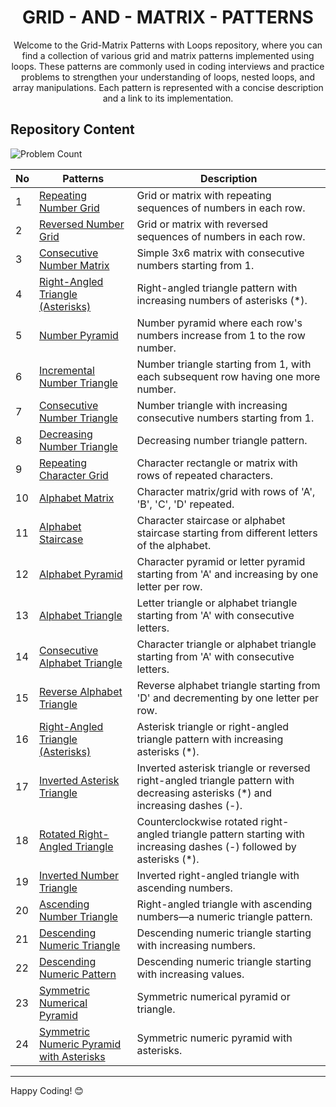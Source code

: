 <h1 align='center'>GRID - AND - MATRIX - PATTERNS</h1>

<p align='center'>Welcome to the Grid-Matrix Patterns with Loops repository, where you can find a collection of various grid and matrix patterns implemented using loops. These patterns are commonly used in coding interviews and practice problems to strengthen your understanding of loops, nested loops, and array manipulations. Each pattern is represented with a concise description and a link to its implementation.</p>

## Repository Content
![Problem Count](https://img.shields.io/badge/problems%20count-24-blue)

| No | Patterns | Description |
|---|---|---|
| 1 | [Repeating Number Grid](https://github.com/JawadSher/Data-Structures-Algorithms-Based-Problems/tree/main/01%20-%20Grid-Matrix%20Patterns%20no-leetcode/Pattern%20-%201) | Grid or matrix with repeating sequences of numbers in each row.|
| 2 | [Reversed Number Grid](https://github.com/JawadSher/Data-Structures-Algorithms-Based-Problems/tree/main/01%20-%20Grid-Matrix%20Patterns%20no-leetcode/Pattern%20-%202) | Grid or matrix with reversed sequences of numbers in each row.|
| 3 | [Consecutive Number Matrix](https://github.com/JawadSher/Data-Structures-Algorithms-Based-Problems/tree/main/01%20-%20Grid-Matrix%20Patterns%20no-leetcode/Pattern%20-%203) | Simple 3x6 matrix with consecutive numbers starting from 1.|
| 4 | [Right-Angled Triangle (Asterisks)](https://github.com/JawadSher/Data-Structures-Algorithms-Based-Problems/tree/main/01%20-%20Grid-Matrix%20Patterns%20no-leetcode/Pattern%20-%204) | Right-angled triangle pattern with increasing numbers of asterisks (*).|
| 5 | [Number Pyramid](https://github.com/JawadSher/Data-Structures-Algorithms-Based-Problems/tree/main/01%20-%20Grid-Matrix%20Patterns%20no-leetcode/Pattern%20-%205) | Number pyramid where each row's numbers increase from 1 to the row number.|
| 6 | [Incremental Number Triangle](https://github.com/JawadSher/Data-Structures-Algorithms-Based-Problems/tree/main/01%20-%20Grid-Matrix%20Patterns%20no-leetcode/Pattern%20-%206) | Number triangle starting from 1, with each subsequent row having one more number.|
| 7 | [Consecutive Number Triangle](https://github.com/JawadSher/Data-Structures-Algorithms-Based-Problems/tree/main/01%20-%20Grid-Matrix%20Patterns%20no-leetcode/Pattern%20-%207) | Number triangle with increasing consecutive numbers starting from 1.|
| 8 | [Decreasing Number Triangle](https://github.com/JawadSher/Data-Structures-Algorithms-Based-Problems/tree/main/01%20-%20Grid-Matrix%20Patterns%20no-leetcode/Pattern%20-%208) | Decreasing number triangle pattern.|
| 9 | [Repeating Character Grid](https://github.com/JawadSher/Data-Structures-Algorithms-Based-Problems/tree/main/01%20-%20Grid-Matrix%20Patterns%20no-leetcode/Pattern%20-%209) | Character rectangle or matrix with rows of repeated characters.|
| 10 | [Alphabet Matrix](https://github.com/JawadSher/Data-Structures-Algorithms-Based-Problems/tree/main/01%20-%20Grid-Matrix%20Patterns%20no-leetcode/Pattern%20-%2010) | Character matrix/grid with rows of 'A', 'B', 'C', 'D' repeated.|
| 11 | [Alphabet Staircase](https://github.com/JawadSher/Data-Structures-Algorithms-Based-Problems/tree/main/01%20-%20Grid-Matrix%20Patterns%20no-leetcode/Pattern%20-%2011) | Character staircase or alphabet staircase starting from different letters of the alphabet.|
| 12 | [Alphabet Pyramid](https://github.com/JawadSher/Data-Structures-Algorithms-Based-Problems/tree/main/01%20-%20Grid-Matrix%20Patterns%20no-leetcode/Pattern%20-%2012) | Character pyramid or letter pyramid starting from 'A' and increasing by one letter per row.|
| 13 | [Alphabet Triangle](https://github.com/JawadSher/Data-Structures-Algorithms-Based-Problems/tree/main/01%20-%20Grid-Matrix%20Patterns%20no-leetcode/Pattern%20-%2013) | Letter triangle or alphabet triangle starting from 'A' with consecutive letters.|
| 14 | [Consecutive Alphabet Triangle](https://github.com/JawadSher/Data-Structures-Algorithms-Based-Problems/tree/main/01%20-%20Grid-Matrix%20Patterns%20no-leetcode/Pattern%20-%2014) | Character triangle or alphabet triangle starting from 'A' with consecutive letters.|
| 15 | [Reverse Alphabet Triangle](https://github.com/JawadSher/Data-Structures-Algorithms-Based-Problems/tree/main/01%20-%20Grid-Matrix%20Patterns%20no-leetcode/Pattern%20-%2015) | Reverse alphabet triangle starting from 'D' and decrementing by one letter per row.|
| 16 | [Right-Angled Triangle (Asterisks)](https://github.com/JawadSher/Data-Structures-Algorithms-Based-Problems/tree/main/01%20-%20Grid-Matrix%20Patterns%20no-leetcode/Pattern%20-%2016) | Asterisk triangle or right-angled triangle pattern with increasing asterisks (*).|
| 17 | [Inverted Asterisk Triangle](https://github.com/JawadSher/Data-Structures-Algorithms-Based-Problems/tree/main/01%20-%20Grid-Matrix%20Patterns%20no-leetcode/Pattern%20-%2017) | Inverted asterisk triangle or reversed right-angled triangle pattern with decreasing asterisks (*) and increasing dashes (-).|
| 18 | [Rotated Right-Angled Triangle](https://github.com/JawadSher/Data-Structures-Algorithms-Based-Problems/tree/main/01%20-%20Grid-Matrix%20Patterns%20no-leetcode/Pattern%20-%2018) | Counterclockwise rotated right-angled triangle pattern starting with increasing dashes (-) followed by asterisks (*).|
| 19 | [Inverted Number Triangle](https://github.com/JawadSher/Data-Structures-Algorithms-Based-Problems/tree/main/01%20-%20Grid-Matrix%20Patterns%20no-leetcode/Pattern%20-%2019) | Inverted right-angled triangle with ascending numbers.|
| 20 | [Ascending Number Triangle](https://github.com/JawadSher/Data-Structures-Algorithms-Based-Problems/tree/main/01%20-%20Grid-Matrix%20Patterns%20no-leetcode/Pattern%20-%2020) | Right-angled triangle with ascending numbers—a numeric triangle pattern.|
| 21 | [Descending Numeric Triangle](https://github.com/JawadSher/Data-Structures-Algorithms-Based-Problems/tree/main/01%20-%20Grid-Matrix%20Patterns%20no-leetcode/Pattern%20-%2021) | Descending numeric triangle starting with increasing numbers.|
| 22 | [Descending Numeric Pattern](https://github.com/JawadSher/Data-Structures-Algorithms-Based-Problems/tree/main/01%20-%20Grid-Matrix%20Patterns%20no-leetcode/Pattern%20-%2022) | Descending numeric triangle starting with increasing values.|
| 23 | [Symmetric Numerical Pyramid](https://github.com/JawadSher/Data-Structures-Algorithms-Based-Problems/tree/main/01%20-%20Grid-Matrix%20Patterns%20no-leetcode/Pattern%20-%2023) | Symmetric numerical pyramid or triangle.|
| 24 | [Symmetric Numeric Pyramid with Asterisks](https://github.com/JawadSher/Data-Structures-Algorithms-Based-Problems/tree/main/01%20-%20Grid-Matrix%20Patterns%20no-leetcode/Pattern%20-%2024) | Symmetric numeric pyramid with asterisks.|


<hr>

Happy Coding! 😊


